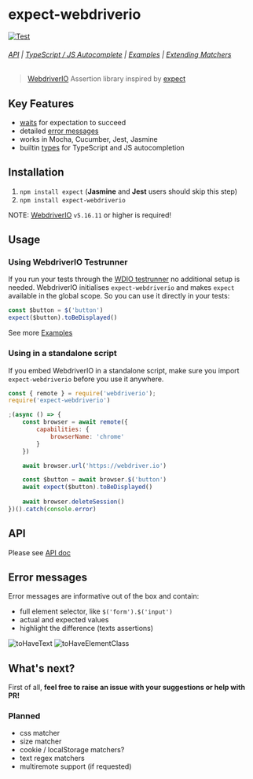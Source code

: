 # expect-webdriverio

[![Test](https://github.com/webdriverio/expect-webdriverio/actions/workflows/test.yml/badge.svg)](https://github.com/webdriverio/expect-webdriverio/actions/workflows/test.yml)

###### [API](docs/API.md) | [TypeScript / JS Autocomplete](/docs/Types.md) | [Examples](docs/Examples.md) | [Extending Matchers](/docs/Extend.md)

> [WebdriverIO](https://webdriver.io/) Assertion library inspired by [expect](https://www.npmjs.com/package/expect)

## Key Features

- [waits](#default-options) for expectation to succeed
- detailed [error messages](#error-messages)
- works in Mocha, Cucumber, Jest, Jasmine
- builtin [types](docs/Types.md) for TypeScript and JS autocompletion

## Installation

1. `npm install expect` (**Jasmine** and **Jest** users should skip this step)
2. `npm install expect-webdriverio`

NOTE: [WebdriverIO](https://github.com/webdriverio/webdriverio) `v5.16.11` or higher is required!

## Usage

### Using WebdriverIO Testrunner

If you run your tests through the [WDIO testrunner](https://webdriver.io/docs/clioptions) no additional setup is needed. WebdriverIO initialises `expect-webdriverio` and makes `expect` available in the global scope. So you can use it directly in your tests:

```js
const $button = $('button')
expect($button).toBeDisplayed()
```

See more [Examples](docs/Examples.md)

### Using in a standalone script

If you embed WebdriverIO in a standalone script, make sure you import `expect-webdriverio` before you use it anywhere.

```js
const { remote } = require('webdriverio');
require('expect-webdriverio')

;(async () => {
    const browser = await remote({
        capabilities: {
            browserName: 'chrome'
        }
    })

    await browser.url('https://webdriver.io')

    const $button = await browser.$('button')
    await expect($button).toBeDisplayed()
    
    await browser.deleteSession()
})().catch(console.error)
```

## API

Please see [API doc](docs/API.md)

## Error messages

Error messages are informative out of the box and contain:

- full element selector, like `$('form').$('input')`
- actual and expected values
- highlight the difference (texts assertions)

![toHaveText](/docs/img/errors/text.png?raw=true "toHaveText")
![toHaveElementClass](/docs/img/errors/class.png?raw=true "toHaveElementClass")

## What's next?

First of all, **feel free to raise an issue with your suggestions or help with PR!**

### Planned

- css matcher
- size matcher
- cookie / localStorage matchers?
- text regex matchers
- multiremote support (if requested)
